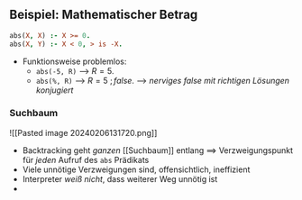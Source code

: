 ## Beispiel: Mathematischer Betrag
```Prolog
abs(X, X) :- X >= 0.
abs(X, Y) :- X < 0, > is -X.
```

- Funktionsweise problemlos:
	- `abs(-5, R)` --> $R = 5$.
	- `abs(%, R)` --> $R = 5\ ; false$.
--> _nerviges $false$ mit richtigen Lösungen konjugiert_

### Suchbaum
![[Pasted image 20240206131720.png]]

- Backtracking geht _ganzen_ [[Suchbaum]] entlang
	==> Verzweigungspunkt für _jeden_ Aufruf des `abs` Prädikats
- Viele unnötige Verzweigungen sind, offensichtlich, ineffizient
- Interpreter _weiß nicht_, dass weiterer Weg unnötig ist
- 